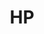 ---
layout: post
title: HP
description: 公式ホームページ
image: assets/images/ccc_icon_circle.png
link: https://sokon.jp
description_link: https://scrapbox.io/CCC/%E3%83%9B%E3%83%BC%E3%83%A0%E3%83%9A%E3%83%BC%E3%82%B8
---